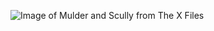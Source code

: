 ![Image of Mulder and Scully from The X Files](https://www.wired.com/wp-content/uploads/2014/11/The-X-Files1-1024x768.jpg)
